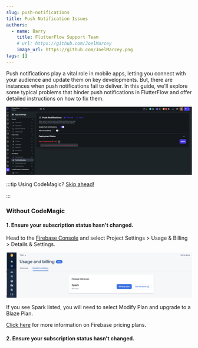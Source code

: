 ```yaml
---
slug: push-notifications
title: Push Notification Issues
authors:
  - name: Barry
    title: FlutterFlow Support Team
    # url: https://github.com/JoelMarcey
    image_url: https://github.com/JoelMarcey.png
tags: []
---
```


Push notifications play a vital role in mobile apps, letting you connect with your audience and update them on key developments. But, there are instances when push notifications fail to deliver. In this guide, we'll explore some typical problems that hinder push notifications in FlutterFlow and offer detailed instructions on how to fix them.


![Alt text](image.png)

:::tip Using CodeMagic? [Skip ahead!](https://mdxjs.com/playground/)

:::

### Without CodeMagic 

#### 1. Ensure your subscription status hasn't changed.
Head to the [Firebase Console](https://console.firebase.google.com/) and select Project Settings > Usage & Billing > Details & Settings. 

![Alt text](image-1.png)

If you see Spark listed, you will need to select Modify Plan and upgrade to a Blaze Plan. 

[Click here](https://firebase.google.com/docs/projects/billing/firebase-pricing-plansoject) for more information on Firebase pricing plans.

#### 2. Ensure your subscription status hasn't changed.


